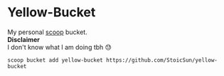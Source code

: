 # Yellow-Bucket

My personal [scoop](https://github.com/lukesampson/scoop) bucket.  
**Disclaimer**  
I don't know what I am doing tbh 😓    
```  
scoop bucket add yellow-bucket https://github.com/StoicSun/yellow-bucket

```